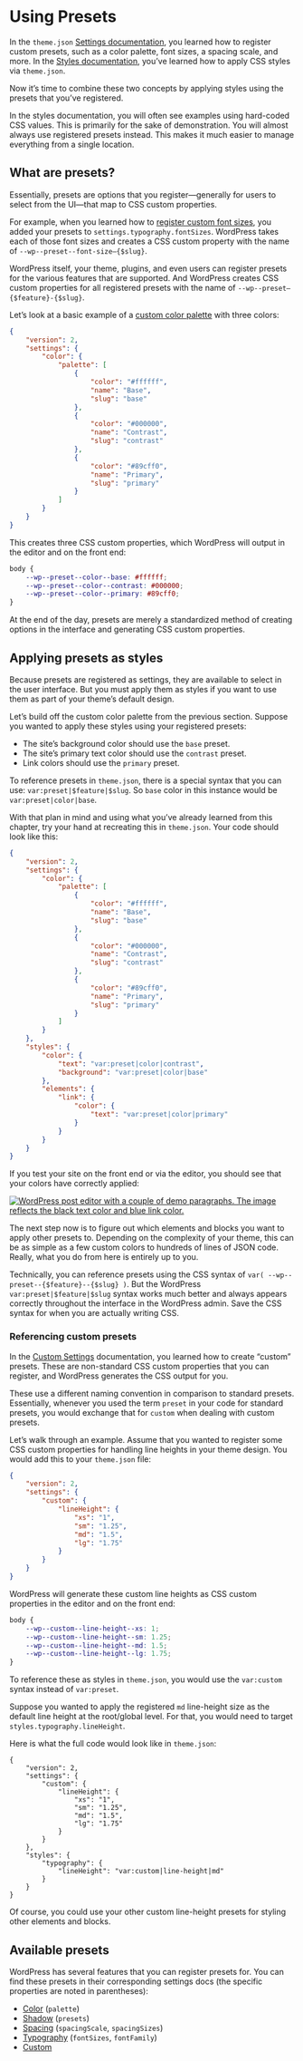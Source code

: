# Using Presets

In the `theme.json` [Settings documentation](https://developer.wordpress.org/themes/global-settings-and-styles/settings), you learned how to register custom presets, such as a color palette, font sizes, a spacing scale, and more. In the [Styles documentation](https://developer.wordpress.org/themes/global-settings-and-styles/styles/), you’ve learned how to apply CSS styles via `theme.json`.

Now it’s time to combine these two concepts by applying styles using the presets that you’ve registered.

In the styles documentation, you will often see examples using hard-coded CSS values. This is primarily for the sake of demonstration. You will almost always use registered presets instead. This makes it much easier to manage everything from a single location.

## What are presets?

Essentially, presets are options that you register—generally for users to select from the UI—that map to CSS custom properties.

For example, when you learned how to [register custom font sizes](https://developer.wordpress.org/themes/global-settings-and-styles/settings/typography/), you added your presets to `settings.typography.fontSizes`. WordPress takes each of those font sizes and creates a CSS custom property with the name of `--wp--preset--font-size–{$slug}`.

WordPress itself, your theme, plugins, and even users can register presets for the various features that are supported. And WordPress creates CSS custom properties for all registered presets with the name of `--wp--preset–{$feature}-{$slug}`.

Let’s look at a basic example of a [custom color palette](https://developer.wordpress.org/themes/global-settings-and-styles/settings/color/) with three colors:

```json
{
	"version": 2,
	"settings": {
		"color": {
			"palette": [
				{
					"color": "#ffffff",
					"name": "Base",
					"slug": "base"
				},
				{
					"color": "#000000",
					"name": "Contrast",
					"slug": "contrast"
				},
				{
					"color": "#89cff0",
					"name": "Primary",
					"slug": "primary"
				}
			]
		}
	}
}
```

This creates three CSS custom properties, which WordPress will output in the editor and on the front end:

```css
body {
	--wp--preset--color--base: #ffffff;
	--wp--preset--color--contrast: #000000;
	--wp--preset--color--primary: #89cff0;
}
```

At the end of the day, presets are merely a standardized method of creating options in the interface and generating CSS custom properties.

## Applying presets as styles

Because presets are registered as settings, they are available to select in the user interface. But you must apply them as styles if you want to use them as part of your theme’s default design.

Let’s build off the custom color palette from the previous section. Suppose you wanted to apply these styles using your registered presets:

*   The site’s background color should use the `base` preset.
*   The site’s primary text color should use the `contrast` preset.
*   Link colors should use the `primary` preset.

To reference presets in `theme.json`, there is a special syntax that you can use: `var:preset|$feature|$slug`. So `base` color in this instance would be `var:preset|color|base`.

With that plan in mind and using what you’ve already learned from this chapter, try your hand at recreating this in `theme.json`. Your code should look like this:

```json
{
	"version": 2,
	"settings": {
		"color": {
			"palette": [
				{
					"color": "#ffffff",
					"name": "Base",
					"slug": "base"
				},
				{
					"color": "#000000",
					"name": "Contrast",
					"slug": "contrast"
				},
				{
					"color": "#89cff0",
					"name": "Primary",
					"slug": "primary"
				}
			]
		}
	},
	"styles": {
		"color": {
			"text": "var:preset|color|contrast",
			"background": "var:preset|color|base"
		},
		"elements": {
			"link": {
				"color": {
					"text": "var:preset|color|primary"
				}
			}
		}
	}
}
```

If you test your site on the front end or via the editor, you should see that your colors have correctly applied:

[![WordPress post editor with a couple of demo paragraphs. The image reflects the black text color and blue link color.](https://i0.wp.com/developer.wordpress.org/files/2023/10/using-presets-color.jpg?resize=2048%2C1056&ssl=1)](https://i0.wp.com/developer.wordpress.org/files/2023/10/using-presets-color.jpg?ssl=1)

The next step now is to figure out which elements and blocks you want to apply other presets to. Depending on the complexity of your theme, this can be as simple as a few custom colors to hundreds of lines of JSON code. Really, what you do from here is entirely up to you.

Technically, you can reference presets using the CSS syntax of `var( --wp--preset--{$feature}--{$slug} )`. But the WordPress `var:preset|$feature|$slug` syntax works much better and always appears correctly throughout the interface in the WordPress admin. Save the CSS syntax for when you are actually writing CSS.

### Referencing custom presets

In the [Custom Settings](https://developer.wordpress.org/themes/global-settings-and-styles/settings/custom/) documentation, you learned how to create “custom” presets. These are non-standard CSS custom properties that you can register, and WordPress generates the CSS output for you.

These use a different naming convention in comparison to standard presets. Essentially, whenever you used the term `preset` in your code for standard presets, you would exchange that for `custom` when dealing with custom presets.

Let’s walk through an example. Assume that you wanted to register some CSS custom properties for handling line heights in your theme design. You would add this to your `theme.json` file:

```json
{
	"version": 2,
	"settings": {
		"custom": {
			"lineHeight": {
				"xs": "1",
				"sm": "1.25",
				"md": "1.5",
				"lg": "1.75"
			}
		}
	}
}
```

WordPress will generate these custom line heights as CSS custom properties in the editor and on the front end:

```css
body {
	--wp--custom--line-height--xs: 1;
	--wp--custom--line-height--sm: 1.25;
	--wp--custom--line-height--md: 1.5;
	--wp--custom--line-height--lg: 1.75;
}
```

To reference these as styles in `theme.json`, you would use the `var:custom` syntax instead of `var:preset`.

Suppose you wanted to apply the registered `md` line-height size as the default line height at the root/global level. For that, you would need to target `styles.typography.lineHeight`.

Here is what the full code would look like in `theme.json`:

```
{
	"version": 2,
	"settings": {
		"custom": {
			"lineHeight": {
				"xs": "1",
				"sm": "1.25",
				"md": "1.5",
				"lg": "1.75"
			}
		}
	},
	"styles": {
		"typography": {
			"lineHeight": "var:custom|line-height|md"
		}
	}
}
```

Of course, you could use your other custom line-height presets for styling other elements and blocks.

## Available presets

WordPress has several features that you can register presets for. You can find these presets in their corresponding settings docs (the specific properties are noted in parentheses):

*   [Color](https://developer.wordpress.org/themes/global-settings-and-styles/settings/color/) (`palette`)
*   [Shadow](https://developer.wordpress.org/themes/global-settings-and-styles/settings/shadow/) (`presets`)
*   [Spacing](https://developer.wordpress.org/themes/global-settings-and-styles/settings/spacing/) (`spacingScale`, `spacingSizes`)
*   [Typography](https://developer.wordpress.org/themes/global-settings-and-styles/settings/typography/) (`fontSizes`, `fontFamily`)
*   [Custom](https://developer.wordpress.org/themes/global-settings-and-styles/settings/custom/)